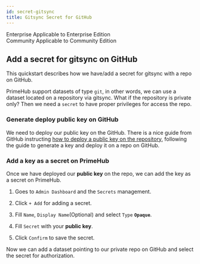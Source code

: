 ```yaml
---
id: secret-gitsync
title: Gitsync Secret for GitHub
---
```



<div class="label-sect">
  <div class="ee-only tooltip">Enterprise
    <span class="tooltiptext">Applicable to Enterprise Edition</span>
  </div>
  <div class="ce-only tooltip">Community
    <span class="tooltiptext">Applicable to Community Edition</span>
  </div>
</div>

## Add a secret for gitsync on GitHub

This quickstart describes how we have/add a secret for gitsync with a repo on GitHub.

PrimeHub support datasets of type `git`, in other words, we can use a dataset located on a repository via gitsync. What if the repository is private only? Then we need a `secret` to have proper privileges for access the repo.

### Generate deploy public key on GitHub

We need to deploy our public key on the GitHub. There is a nice guide from GitHub instructing [how to deploy a public key on the repository](https://developer.github.com/v3/guides/managing-deploy-keys/#setup-2), following the guide to generate a key and deploy it on a repo on GitHub.

### Add a key as a secret on PrimeHub

Once we have deployed our **public key** on the repo, we can add the key as a secret on PrimeHub.

1. Goes to `Admin Dashboard` and the `Secrets` management.

2. Click `+ Add` for adding a secret.

3. Fill `Name`, `Display Name`(Optional) and select `Type` **`Opaque`**.

4. Fill `Secret` with your **public key**.

5. Click `Confirm` to save the secret.

Now we can add a dataset pointing to our private repo on GitHub and select the secret for authorization.
